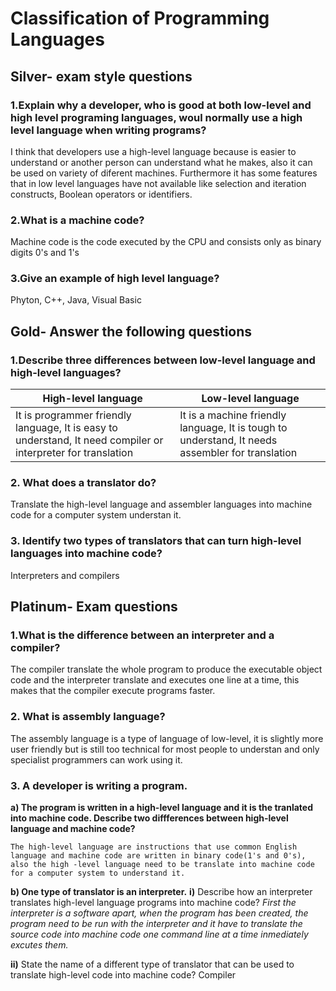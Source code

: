 # Classification of Programming Languages

 

## Silver- exam style questions
### 1.Explain why a developer, who is good at both low-level and high level programing languages, woul normally use a high level language when writing programs?
I think that developers use a high-level language because is easier to understand or another person can understand what he makes, also it can be used on variety of diferent machines. Furthermore it has some features that in low level languages have not available like selection and iteration constructs, Boolean operators or identifiers.

### 2.What is a machine code?
Machine code is the code executed by the CPU and consists only as binary digits 0's and 1's

### 3.Give an example of high level language?
Phyton, C++, Java, Visual Basic


## Gold- Answer the following questions
### 1.Describe three differences between low-level language and high-level languages?
| High-level language | Low-level language |
| ----------- | ---------- |
| It is programmer friendly language, It is easy to understand, It need compiler or interpreter for translation | It is a machine friendly language, It is tough to understand, It needs assembler for translation |
 
### 2. What does a translator do?
Translate the high-level language and assembler languages into machine code for a computer system understan it.

### 3. Identify two types of translators that can turn high-level languages into machine code?
Interpreters and compilers


## Platinum- Exam questions
### 1.What is the difference between an interpreter and a compiler?
The compiler translate the whole program to produce the executable object code and the interpreter translate and executes one line at a time, this makes that the compiler execute programs faster.

### 2. What is assembly language?
The assembly language is a type of language of low-level, it is slightly more user friendly but is still too technical for most people to understan and only specialist programmers can work using it.

### 3. A developer is writing a program.

  **a) The program is written in a high-level language and it is the tranlated into machine code. Describe two diffferences between high-level language and machine code?**

    The high-level language are instructions that use common English language and machine code are written in binary code(1's and 0's), also the high -level language need to be translate into machine code for a computer system to understand it.
	
  **b) One type of translator is an interpreter.**
   **i)** Describe how an interpreter translates high-level language programs into machine code?
  *First the interpreter is a software apart, when the program has been created, the program need to be run with the interpreter and it have to translate the source code into machine code one command line at a time inmediately excutes them.*
 
   **ii)** State the name of a different type of translator that can be used to translate high-level code into machine code? 
		Compiler

